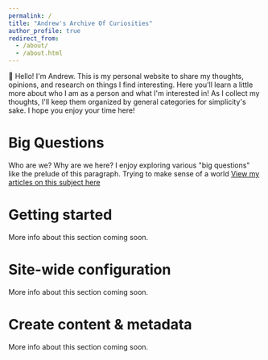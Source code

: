 ```yaml
---
permalink: /
title: "Andrew's Archive Of Curiosities"
author_profile: true
redirect_from: 
  - /about/
  - /about.html
---
```


👋 Hello! I'm Andrew. This is my personal website to share my thoughts, opinions, and research on things I find interesting. Here you'll learn a little more about who I am as a person and what I'm interested in! As I collect my thoughts, I'll keep them organized by general categories for simplicity's sake. I hope you enjoy your time here!

Big Questions
======
Who are we? Why are we here? I enjoy exploring various "big questions" like the prelude of this paragraph. Trying to make sense of a world 
[View my articles on this subject here](https://palombo.life/big-questions)

Getting started
======
More info about this section coming soon.

Site-wide configuration
======
More info about this section coming soon.


Create content & metadata
======
More info about this section coming soon.
